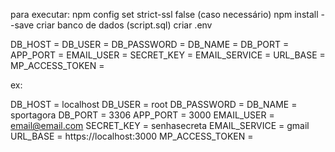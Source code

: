para executar:
npm config set strict-ssl false (caso necessário)
npm install --save
criar banco de dados (script.sql)
criar .env

DB_HOST        =
DB_USER        =
DB_PASSWORD    =
DB_NAME        =
DB_PORT        =
APP_PORT       =
EMAIL_USER     =
SECRET_KEY     =
EMAIL_SERVICE  =
URL_BASE       =
MP_ACCESS_TOKEN =

ex:

DB_HOST        = localhost
DB_USER        = root
DB_PASSWORD    = 
DB_NAME        = sportagora
DB_PORT        = 3306
APP_PORT       = 3000
EMAIL_USER     = email@email.com
SECRET_KEY     = senhasecreta
EMAIL_SERVICE  = gmail
URL_BASE       = https://localhost:3000
MP_ACCESS_TOKEN =

